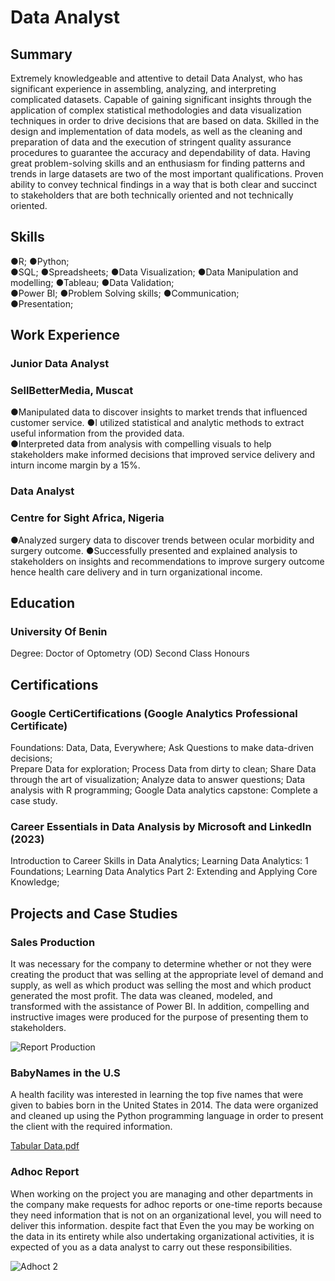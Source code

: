 # Data Analyst

## Summary
Extremely knowledgeable and attentive to detail Data Analyst, who has significant experience in assembling, analyzing, and interpreting complicated datasets. Capable of gaining significant insights through the application of complex statistical methodologies and data visualization techniques in order to drive decisions that are based on data. Skilled in the design and implementation of data models, as well as the cleaning and preparation of data and the execution of stringent quality assurance procedures to guarantee the accuracy and dependability of data. Having great problem-solving skills and an enthusiasm for finding patterns and trends in large datasets are two of the most important qualifications. Proven ability to convey technical findings in a way that is both clear and succinct to stakeholders that are both technically oriented and not technically oriented.

## Skills
●R; 
●Python;  
●SQL; 
●Spreadsheets; 
●Data Visualization; 
●Data Manipulation and modelling; 
●Tableau; 
●Data Validation;  
●Power BI; 
●Problem Solving skills; 
●Communication;  
●Presentation;  

## Work Experience
### Junior Data Analyst
### SellBetterMedia, Muscat 
●Manipulated data to discover insights to market trends that influenced customer service. 
●I utilized statistical and analytic methods to extract useful information from the provided data.  
●Interpreted data from analysis with compelling visuals to help stakeholders make informed decisions that improved service delivery and inturn income margin by a 15%.

### Data Analyst
### Centre for Sight Africa, Nigeria 
●Analyzed surgery data to discover trends between ocular morbidity and surgery outcome.
●Successfully presented and explained analysis to stakeholders on insights and recommendations to improve surgery outcome hence health care delivery and in turn organizational income.

## Education
### University Of Benin							
Degree: Doctor of Optometry (OD)
Second Class Honours

## Certifications
### Google CertiCertifications (Google Analytics Professional Certificate)
Foundations: Data, Data, Everywhere; 
Ask Questions to make data-driven decisions;  
Prepare Data for exploration; 
Process Data from dirty to clean; 
Share Data through the art of visualization; 
Analyze data to answer questions; 
Data analysis with R programming; 
Google Data analytics capstone: Complete a case study.

### Career Essentials in Data Analysis by Microsoft and LinkedIn (2023)
Introduction to Career Skills in Data Analytics; 
Learning Data Analytics: 1 Foundations; 
Learning Data Analytics Part 2: Extending and Applying Core Knowledge; 

## Projects and Case Studies
### Sales Production 
It was necessary for the company to determine whether or not they were creating the product that was selling at the appropriate level of demand and supply, as well as which product was selling the most and which product generated the most profit.
The data was cleaned, modeled, and transformed with the assistance of Power BI. In addition, compelling and instructive images were produced for the purpose of presenting them to stakeholders.

![Report Production](https://github.com/Iloanyabertina/Iloanyabertina.github.io/assets/139617136/8e705b19-56d2-4455-9ffe-13616018fc4c)


### BabyNames in the U.S
A health facility was interested in learning the top five names that were given to babies born in the United States in 2014. 
The data were organized and cleaned up using the Python programming language in order to present the client with the required information.

[Tabular Data.pdf](https://github.com/Iloanyabertina/Iloanyabertina.github.io/files/12194989/Tabular.Data.pdf)

### Adhoc Report 
When working on the project you are managing and other departments in the company make requests for adhoc reports or one-time reports because they need information that is not on an organizational level, you will need to deliver this information. despite fact that
Even the you may be working on the data in its entirety while also undertaking organizational activities, it is expected of you as a data analyst to carry out these responsibilities.

![Adhoct 2](https://github.com/Iloanyabertina/Iloanyabertina.github.io/assets/139617136/2b63907a-1572-497c-937f-779e514480d6)
